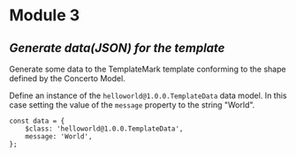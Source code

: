 # Module 3

## _Generate data(JSON) for the template_

Generate some data to the TemplateMark template conforming to the shape defined by the Concerto Model.

Define an instance of the `helloworld@1.0.0.TemplateData` data model. In this case setting the value of the `message` property to the string "World".

```
const data = {
    $class: 'helloworld@1.0.0.TemplateData',
    message: 'World',
};
```
